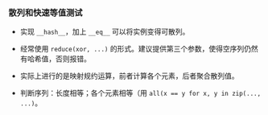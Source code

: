 ### 散列和快速等值测试

- 实现 `__hash__`，加上 `__eq__` 可以将实例变得可散列。

- 经常使用 `reduce(xor, ...)` 的形式。建议提供第三个参数，使得空序列仍然有哈希值，否则报错。

- 实际上进行的是映射规约运算，前者计算各个元素，后者聚合散列值。

- 判断序列：长度相等；各个元素相等（用 `all(x == y for x, y in zip(..., ...)`。